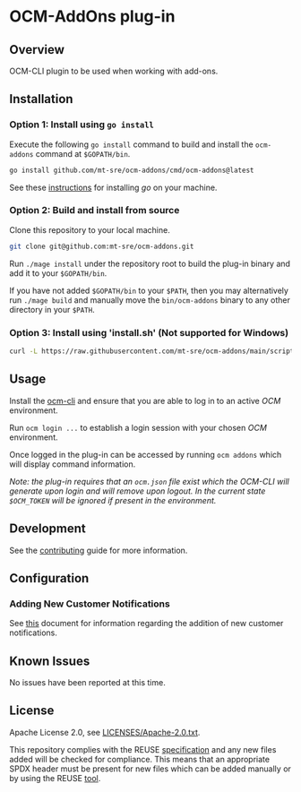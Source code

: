 <!--
SPDX-FileCopyrightText: 2022 Red Hat, Inc. <sd-mt-sre@redhat.com>

SPDX-License-Identifier: Apache-2.0
-->

# OCM-AddOns plug-in

## Overview

OCM-CLI plugin to be used when working with add-ons.

## Installation

### Option 1: Install using `go install`

Execute the following `go install` command to build and install the `ocm-addons`
command at `$GOPATH/bin`.

```bash
go install github.com/mt-sre/ocm-addons/cmd/ocm-addons@latest
```

See these [instructions](https://go.dev/doc/install) for installing _go_ on your machine.

### Option 2: Build and install from source

Clone this repository to your local machine.

```bash
git clone git@github.com:mt-sre/ocm-addons.git
```

Run `./mage install` under the repository root to build the plug-in binary and
add it to your `$GOPATH/bin`.

If you have not added `$GOPATH/bin` to your `$PATH`, then you may
alternatively run `./mage build` and manually move the `bin/ocm-addons`
binary to any other directory in your `$PATH`.

### Option 3: Install using 'install.sh' (Not supported for Windows)

```bash
curl -L https://raw.githubusercontent.com/mt-sre/ocm-addons/main/scripts/install.sh | bash
```

## Usage

Install the [ocm-cli](https://github.com/openshift-online/ocm-cli#installation)
and ensure that you are able to log in to an active _OCM_ environment.

Run `ocm login ...` to establish a login session with your chosen _OCM_ environment.

Once logged in the plug-in can be accessed by running `ocm addons` which will
display command information.

_Note: the plug-in requires that an `ocm.json` file exist which the OCM-CLI
will generate upon login and will remove upon logout. In the current state
`$OCM_TOKEN` will be ignored if present in the environment._

## Development

See the [contributing](CONTRIBUTING.md) guide for more information.

## Configuration

### Adding New Customer Notifications

See [this](internal/notification/data/README.md) document for information
regarding the addition of new customer notifications.

## Known Issues

No issues have been reported at this time.

## License

Apache License 2.0, see [LICENSES/Apache-2.0.txt](LICENSES/Apache-2.0.txt).

This repository complies with the REUSE [specification](https://reuse.software/spec/)
and any new files added will be checked for compliance. This means that an appropriate
SPDX header must be present for new files which can be added manually or by using
the REUSE [tool](https://git.fsfe.org/reuse/tool).
